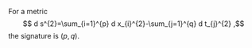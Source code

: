 For a metric 
$$
d s^{2}=\sum_{i=1}^{p} d x_{i}^{2}-\sum_{j=1}^{q} d t_{j}^{2}
,$$
the signature is $(p, q)$.
